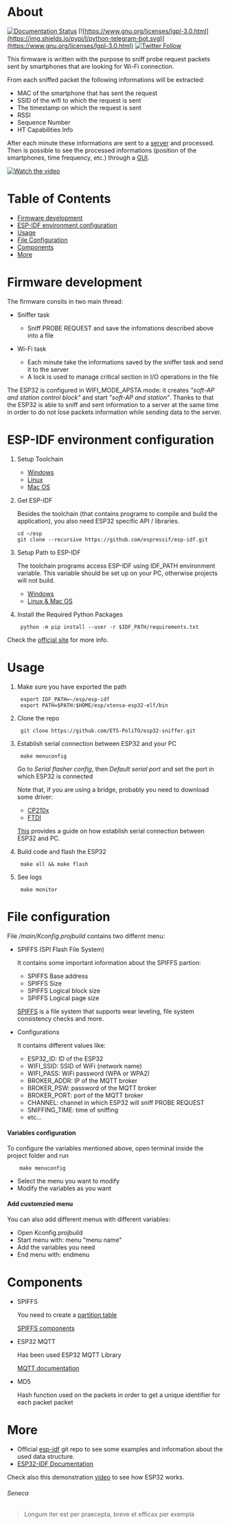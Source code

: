 # About

[![Documentation Status](https://readthedocs.com/projects/espressif-esp-idf/badge/?version=latest)](https://docs.espressif.com/projects/esp-idf/en/latest/?badge=latest) [![https://www.gnu.org/licenses/lgpl-3.0.html](https://img.shields.io/pypi/l/python-telegram-bot.svg)](https://www.gnu.org/licenses/lgpl-3.0.html)
[![Twitter Follow](https://img.shields.io/twitter/follow/giannofederico.svg?style=social&label=Follow)](https://twitter.com/giannofederico)

This firmware is written with the purpose to sniff probe request packets sent by smartphones that are looking for Wi-Fi connection.

From each sniffed packet the following informations will be extracted:

- MAC of the smartphone that has sent the request
- SSID of the wifi to which the request is sent
- The timestamp on which the request is sent
- RSSI
- Sequence Number
- HT Capabilities Info

After each minute these informations are sent to a [server](https://github.com/ETS-PoliTO/ETS-Server) and processed.  
Then is possible to see the processed informations (position of the smartphones, time frequency, etc.) through a [GUI](https://github.com/ETS-PoliTO/GUI-Application).


[![Watch the video](https://img.youtube.com/vi/NMywky9Ts_w/maxresdefault.jpg)](https://youtu.be/NMywky9Ts_w)

# Table of Contents
- [Firmware development](https://github.com/ETS-PoliTO/esp32-sniffer#firmware-development)
- [ESP-IDF environment configuration](https://github.com/ETS-PoliTO/esp32-sniffer#esp-idf-environment-configuration)
- [Usage](https://github.com/ETS-PoliTO/esp32-sniffer#usage)
- [File Configuration](https://github.com/ETS-PoliTO/esp32-sniffer#file-configuration)
- [Components](https://github.com/ETS-PoliTO/esp32-sniffer#components)
- [More](https://github.com/ETS-PoliTO/esp32-sniffer#more)

# Firmware development

The firmware consits in two main thread:

- Sniffer task
    
    - Sniff PROBE REQUEST and save the infomations described above into a file

- Wi-Fi task

    - Each minute take the informations saved by the sniffer task and send it to the server
    - A lock is used to manage critical section in I/O operations in the file

The ESP32 is configured in WIFI_MODE_APSTA mode: it creates *"soft-AP and station control block"* and start *"soft-AP and station"*. Thanks to that the ESP32 is able to sniff and sent information to a server at the same time in order to do not lose packets information while sending data to the server.

# ESP-IDF environment configuration

1. Setup Toolchain

	- [Windows](https://docs.espressif.com/projects/esp-idf/en/latest/get-started/windows-setup.html)
	- [Linux](https://docs.espressif.com/projects/esp-idf/en/latest/get-started/linux-setup.html)
	- [Mac OS](https://docs.espressif.com/projects/esp-idf/en/latest/get-started/macos-setup.html)
	
2.  Get ESP-IDF

	Besides the toolchain (that contains programs to compile and build the application), you also need ESP32 specific API / libraries.

		cd ~/esp
		git clone --recursive https://github.com/espressif/esp-idf.git
		
3. Setup Path to ESP-IDF

	The toolchain programs access ESP-IDF using IDF_PATH environment variable.
	This variable should be set up on your PC, otherwise projects will not build.
	
	- [Windows](https://docs.espressif.com/projects/esp-idf/en/latest/get-started/add-idf_path-to-profile.html#add-idf-path-to-profile-windows)
	- [Linux & Mac OS](https://docs.espressif.com/projects/esp-idf/en/latest/get-started/add-idf_path-to-profile.html#add-idf-path-to-profile-linux-macos)
	
4. Install the Required Python Packages

		python -m pip install --user -r $IDF_PATH/requirements.txt

Check the [official site](https://esp-idf.readthedocs.io/en/latest/get-started/index.html) for more info.

# Usage
	
1. Make sure you have exported the path
	
		export IDF_PATH=~/esp/esp-idf
		export PATH=$PATH:$HOME/esp/xtensa-esp32-elf/bin

2. Clone the repo
	
		git clone https://github.com/ETS-PoliTO/esp32-sniffer.git

3. Establish serial connection between ESP32 and your PC
	
		make menuconfig

	 Go to *Serial flasher config*, then *Default serial port* and set the port in which ESP32 is connected
	 
	 Note that, if you are using a bridge, probably you need to download some driver:
	 
	 - [CP210x](https://www.silabs.com/products/development-tools/software/usb-to-uart-bridge-vcp-drivers)
	 - [FTDI](https://www.ftdichip.com/Drivers/VCP.htm)
	 
	 [This](https://docs.espressif.com/projects/esp-idf/en/latest/get-started/establish-serial-connection.html) provides a  guide on how establish serial connection between ESP32 and PC. 

4. Build code and flash the ESP32

		make all && make flash

5. See logs

		make monitor

# File configuration

File */main/Kconfig.projbuild* contains two differnt menu:

- SPIFFS (SPI Flash File System)

	It contains some important information about the SPIFFS partion:
	
	- SPIFFS Base address
	- SPIFFS Size
	- SPIFFS Logical block size
	- SPIFFS Logical page size
	
	[SPIFFS](https://docs.espressif.com/projects/esp-idf/en/latest/api-reference/storage/spiffs.html) is a file system that supports wear leveling, file system consistency checks and more.

- Configurations

	It contains different values like:

	- ESP32_ID: ID of the ESP32
	- WIFI_SSID: SSID of WiFi (network name)
	- WIFI_PASS: WiFi password (WPA or WPA2)
	- BROKER_ADDR: IP of the MQTT broker
	- BROKER_PSW: password of the MQTT broker
	- BROKER_PORT: port of the MQTT broker
	- CHANNEL: channel in which ESP32 will sniff PROBE REQUEST
	- SNIFFING_TIME: time of sniffing
	- etc...

#### Variables configuration 

To configure the variables mentioned above, open terminal inside the project folder and run
	
		make menuconfig 
	
- Select the menu you want to modify
- Modify the variables as you want

#### Add customzied menu

You can also add different menus with different variables:

- Open Kconfig.projbuild
- Start menu with: menu "menu name"
- Add the variables you need
- End menu with: endmenu

# Components

- SPIFFS

	You need to create a [partition table](https://docs.espressif.com/projects/esp-idf/en/latest/api-guides/partition-tables.html)
	
	[SPIFFS components](https://github.com/espressif/esp-idf/tree/master/components/spiffs)

- ESP32 MQTT

	Has been used ESP32 MQTT Library
	
	[MQTT documentation](https://github.com/espressif/esp-mqtt/tree/c5ff6dd05fd357803f419916aa98ad7dd0f8e535)
	
- MD5

	Hash function used on the packets in order to get a unique identifier for each packet packet

# More

- Official [esp-idf](https://github.com/espressif/esp-idf) git repo to see some examples and information about the used data structure.
- [ESP32-IDF Documentation](http://esp32.info/docs/esp_idf/html/index.html)

Check also this demonstration [video](https://youtu.be/NMywky9Ts_w) to see how ESP32 works.

###### Seneca
> Longum iter est per praecepta, breve et efficax per exempla
